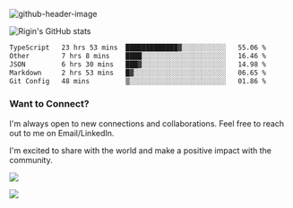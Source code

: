 
![github-header-image](https://github.com/riginoommen/riginoommen/assets/3840244/889cae65-df55-4cda-86cc-bf21bf1f2e96)

![Rigin's GitHub stats](https://github-readme-stats.vercel.app/api?username=riginoommen\&show_icons=true\&show=reviews,discussions_started,discussions_answered,prs_merged,prs_merged_percentage)


<!--START_SECTION:waka-->

```txt
TypeScript   23 hrs 53 mins  █████████████▓░░░░░░░░░░░   55.06 %
Other        7 hrs 8 mins    ████░░░░░░░░░░░░░░░░░░░░░   16.46 %
JSON         6 hrs 30 mins   ███▓░░░░░░░░░░░░░░░░░░░░░   14.98 %
Markdown     2 hrs 53 mins   █▓░░░░░░░░░░░░░░░░░░░░░░░   06.65 %
Git Config   48 mins         ▒░░░░░░░░░░░░░░░░░░░░░░░░   01.86 %
```

<!--END_SECTION:waka-->

### Want to Connect?

I'm always open to new connections and collaborations. Feel free to reach out to me on Email/LinkedIn.

I'm excited to share with the world and make a positive impact with the community.

![](https://komarev.com/ghpvc/?username=riginoommen)

![](https://hit.yhype.me/github/profile?user_id=3840244)

